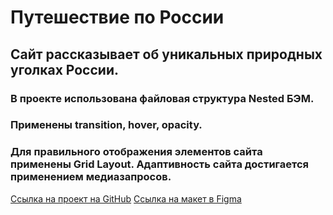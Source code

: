 # Путешествие по России
## Сайт рассказывает об уникальных природных уголках России.
### В проекте использована файловая структура Nested БЭМ.
### Применены transition, hover, opacity.
### Для правильного отображения элементов сайта применены Grid Layout. Адаптивность сайта достигается применением медиазапросов.
[Ссылка на проект на GitHub](https://andreyvb075.github.io/russian-travel/)
[Ссылка на макет в Figma](https://www.figma.com/file/5S2WSbEFL6awjVWJ0NWL8Q/Sprint-3_-Russia-_-desktop-mobile?node-id=28503%3A0)